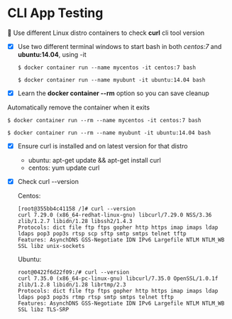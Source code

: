 # CLI App Testing

:whale:
Use different Linux distro containers to check **curl** cli tool version

- [x] Use two different terminal windows to start bash in both _centos:7_ and **ubuntu:14.04**, using -it

  ```
  $ docker container run --name mycentos -it centos:7 bash
  ```

  ```
  $ docker container run --name myubunt -it ubuntu:14.04 bash
  ```

- [x] Learn the **docker container --rm** option so you can save cleanup

Automatically remove the container when it exits

```
$ docker container run --rm --name mycentos -it centos:7 bash
```

```
$ docker container run --rm --name myubunt -it ubuntu:14.04 bash
```

- [x] Ensure curl is installed and on latest version for that distro

  - ubuntu: apt-get update && apt-get install curl
  - centos: yum update curl

- [x] Check curl --version

  Centos:

  ```
  [root@355bb4c41158 /]# curl --version
  curl 7.29.0 (x86_64-redhat-linux-gnu) libcurl/7.29.0 NSS/3.36 zlib/1.2.7 libidn/1.28 libssh2/1.4.3
  Protocols: dict file ftp ftps gopher http https imap imaps ldap ldaps pop3 pop3s rtsp scp sftp smtp smtps telnet tftp
  Features: AsynchDNS GSS-Negotiate IDN IPv6 Largefile NTLM NTLM_WB SSL libz unix-sockets
  ```

  Ubuntu:

  ```
  root@0422f6d22f09:/# curl --version
  curl 7.35.0 (x86_64-pc-linux-gnu) libcurl/7.35.0 OpenSSL/1.0.1f zlib/1.2.8 libidn/1.28 librtmp/2.3
  Protocols: dict file ftp ftps gopher http https imap imaps ldap ldaps pop3 pop3s rtmp rtsp smtp smtps telnet tftp
  Features: AsynchDNS GSS-Negotiate IDN IPv6 Largefile NTLM NTLM_WB SSL libz TLS-SRP
  ```
